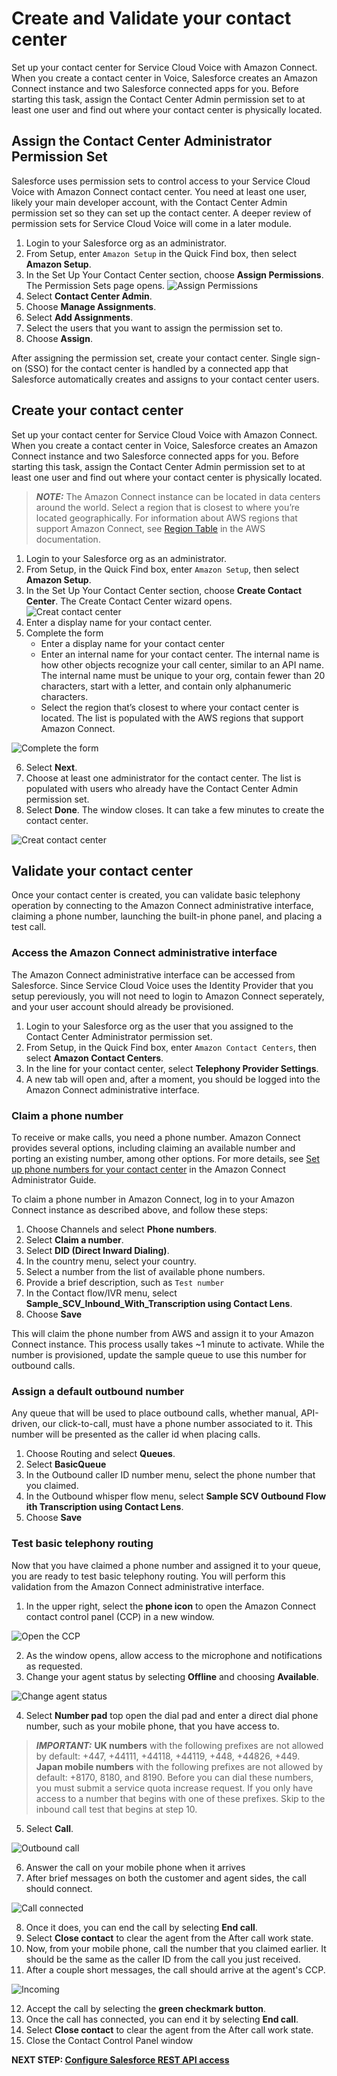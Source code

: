 # Create and Validate your contact center

Set up your contact center for Service Cloud Voice with Amazon Connect. When you create a contact center in Voice, Salesforce creates an Amazon Connect instance and two Salesforce connected apps for you. Before starting this task, assign the Contact Center Admin permission set to at least one user and find out where your contact center is physically located.

## Assign the Contact Center Administrator Permission Set

Salesforce uses permission sets to control access to your Service Cloud Voice with Amazon Connect contact center. You need at least one user, likely your main developer account, with the Contact Center Admin permission set so they can set up the contact center. A deeper review of permission sets for Service Cloud Voice will come in a later module.

1.  Login to your Salesforce org as an administrator.
1.  From Setup, enter `Amazon Setup` in the Quick Find box, then select **Amazon Setup**.
1.  In the Set Up Your Contact Center section, choose **Assign Permissions**. The Permission Sets page opens. ![Assign Permissions](/static/01/assign_permissions.png)
1.  Select **Contact Center Admin**.
1.  Choose **Manage Assignments**.
1.  Select **Add Assignments**.
1.  Select the users that you want to assign the permission set to.
1.  Choose **Assign**.

After assigning the permission set, create your contact center. Single sign-on (SSO) for the contact center is handled by a connected app that Salesforce automatically creates and assigns to your contact center users.

## Create your contact center
Set up your contact center for Service Cloud Voice with Amazon Connect. When you create a contact center in Voice, Salesforce creates an Amazon Connect instance and two Salesforce connected apps for you. Before starting this task, assign the Contact Center Admin permission set to at least one user and find out where your contact center is physically located.

> **_NOTE:_** The Amazon Connect instance can be located in data centers around the world. Select a region that is closest to where you’re located geographically. For information about AWS regions that support Amazon Connect, see [Region Table](https://aws.amazon.com/about-aws/global-infrastructure/regional-product-services/) in the AWS documentation.

1.  Login to your Salesforce org as an administrator.
1.  From Setup, in the Quick Find box, enter `Amazon Setup`, then select **Amazon Setup**.
1.  In the Set Up Your Contact Center section, choose **Create Contact Center**. The Create Contact Center wizard opens. ![Creat contact center](/static/01/create_cc.png)
1.  Enter a display name for your contact center.
1.  Complete the form 
    *  Enter a display name for your contact center
    *  Enter an internal name for your contact center. The internal name is how other objects recognize your call center, similar to an API name. The internal name must be unique to your org, contain fewer than 20 characters, start with a letter, and contain only alphanumeric characters.
    *  Select the region that’s closest to where your contact center is located. The list is populated with the AWS regions that support Amazon Connect.

![Complete the form](/static/01/create_cc_form.png)

6.  Select **Next**.
6.  Choose at least one administrator for the contact center. The list is populated with users who already have the Contact Center Admin permission set.
6.  Select **Done**. The window closes. It can take a few minutes to create the contact center.

![Creat contact center](/static/01/create_cc_in_progress.png)

## Validate your contact center
Once your contact center is created, you can validate basic telephony operation by connecting to the Amazon Connect administrative interface, claiming a phone number, launching the built-in phone panel, and placing a test call.

### Access the Amazon Connect administrative interface
The Amazon Connect administrative interface can be accessed from Salesforce. Since Service Cloud Voice uses the Identity Provider that you setup pereviously, you will not need to login to Amazon Connect seperately, and your user account should already be provisioned.

1.  Login to your Salesforce org as the user that you assigned to the Contact Center Administrator permission set.
1.  From Setup, in the Quick Find box, enter `Amazon Contact Centers`, then select **Amazon Contact Centers**.
1.  In the line for your contact center, select **Telephony Provider Settings**.
1.  A new tab will open and, after a moment, you should be logged into the Amazon Connect administrative interface.

### Claim a phone number

To receive or make calls, you need a phone number. Amazon Connect provides several options, including claiming an available number and porting an existing number, among other options. For more details, see [Set up phone numbers for your contact center](https://docs.aws.amazon.com/connect/latest/adminguide/contact-center-phone-number.html) in the Amazon Connect Administrator Guide.

To claim a phone number in Amazon Connect, log in to your Amazon Connect instance as described above, and follow these steps:

1.  Choose Channels and select **Phone numbers**.
1.  Select **Claim a number**.
1.  Select **DID (Direct Inward Dialing)**.
1.  In the country menu, select your country. 
1.  Select a number from the list of available phone numbers.
1.  Provide a brief description, such as `Test number`
1.  In the Contact flow/IVR menu, select **Sample_SCV_Inbound_With_Transcription using Contact Lens**.
1.  Choose **Save**

This will claim the phone number from AWS and assign it to your Amazon Connect instance. This process usally takes ~1 minute to activate. While the number is provisioned, update the sample queue to use this number for outbound calls.

### Assign a default outbound number
Any queue that will be used to place outbound calls, whether manual, API-driven, our click-to-call, must have a phone number associated to it. This number will be presented as the caller id when placing calls.

1.  Choose Routing and select **Queues**.
1.  Select **BasicQueue**
1.  In the Outbound caller ID number menu, select the phone number that you claimed.
1.  In the Outbound whisper flow menu, select **Sample SCV Outbound Flow ith Transcription using Contact Lens**.
1.  Choose **Save**

### Test basic telephony routing
Now that you have claimed a phone number and assigned it to your queue, you are ready to test basic telephony routing. You will perform this validation from the Amazon Connect administrative interface.

1.  In the upper right, select the **phone icon** to open the Amazon Connect contact control panel (CCP) in a new window. 

![Open the CCP](/static/01/connect_admin_ccp_icon.png)

2.  As the window opens, allow access to the microphone and notifications as requested.
2.  Change your agent status by selecting **Offline** and choosing **Available**. 

![Change agent status](/static/01/ccp_change_state.png)

4.  Select **Number pad** top open the dial pad and enter a direct dial phone number, such as your mobile phone, that you have access to. 
> **_IMPORTANT:_** **UK numbers** with the following prefixes are not allowed by default: +447, +44111, +44118, +44119, +448, +44826, +449. **Japan mobile numbers** with the following prefixes are not allowed by default: +8170, 8180, and 8190. Before you can dial these numbers, you must submit a service quota increase request. If you only have access to a number that begins with one of these prefixes. Skip to the inbound call test that begins at step 10.
5.  Select **Call**. 

![Outbound call](/static/01/ccp_outbound.png)

6.  Answer the call on your mobile phone when it arrives
7.  After brief messages on both the customer and agent sides, the call should connect. 

![Call connected](/static/01/ccp_connected.png)

8.  Once it does, you can end the call by selecting **End call**.
9.  Select **Close contact** to clear the agent from the After call work state.
10.  Now, from your mobile phone, call the number that you claimed earlier. It should be the same as the caller ID from the call you just received.
11.  After a couple short messages, the call should arrive at the agent's CCP. 

![Incoming](/static/01/ccp_incoming.png)

12.  Accept the call by selecting the **green checkmark button**.
13.  Once the call has connected, you can end it by selecting **End call**.
14.  Select **Close contact** to clear the agent from the After call work state.
15.  Close the Contact Control Panel window

**NEXT STEP: [Configure Salesforce REST API access](prep_07.md)**
